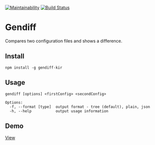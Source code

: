 [![Maintainability](https://api.codeclimate.com/v1/badges/a07744d406ed9284e196/maintainability)](https://codeclimate.com/github/ekiryutin/project-lvl2-s381/maintainability) [![Build Status](https://travis-ci.org/ekiryutin/project-lvl2-s381.svg?branch=master)](https://travis-ci.org/ekiryutin/project-lvl2-s381)

# Gendiff
Compares two configuration files and shows a difference.

## Install
```npm install -g gendiff-kir```

## Usage

```
gendiff [options] <firstConfig> <secondConfig>

Options:
  -f, --format [type]  output format - tree (default), plain, json
  -h, --help           output usage information
```

## Demo
[View](https://asciinema.org/a/QTQuyhOQmf72OsHfe6L1Rzcsr)

